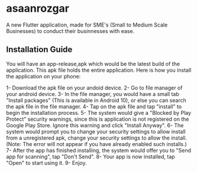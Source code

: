 # asaanrozgar

A new Flutter application, made for SME's (Small to Medium Scale Businesses) to conduct their businnesses with ease.

## Installation Guide

You will have an app-release,apk which would be the latest build of the application. This apk file holds the entire application. Here is how you install the application on your phone:

1- Download the apk file on your andoid device.
2- Go to file manager of your android device.
3- In the file manager, you would have a small tab "Install packages" (This is available in Android 10), or else you can search the apk file in the file manager.
4- Tap on the apk file and tap "install" to begin the installation process. 
5- The system would give a "Blocked by Play Protect" security warnings, since this is application is not registered on the Google Play Store. Ignore this warning and click "Install Anyway".
6- The system would prompt you to change your security settings to allow  install from a unregistered apk, change your security settings to allow the install. (Note: The error will not appear if you have already enabled such installs.)
7- After the app has finished installing, the system would offer you to "Send app for scanning", tap "Don't Send".
8- Your app is now installed, tap "Open" to start using it.
9- Enjoy.
